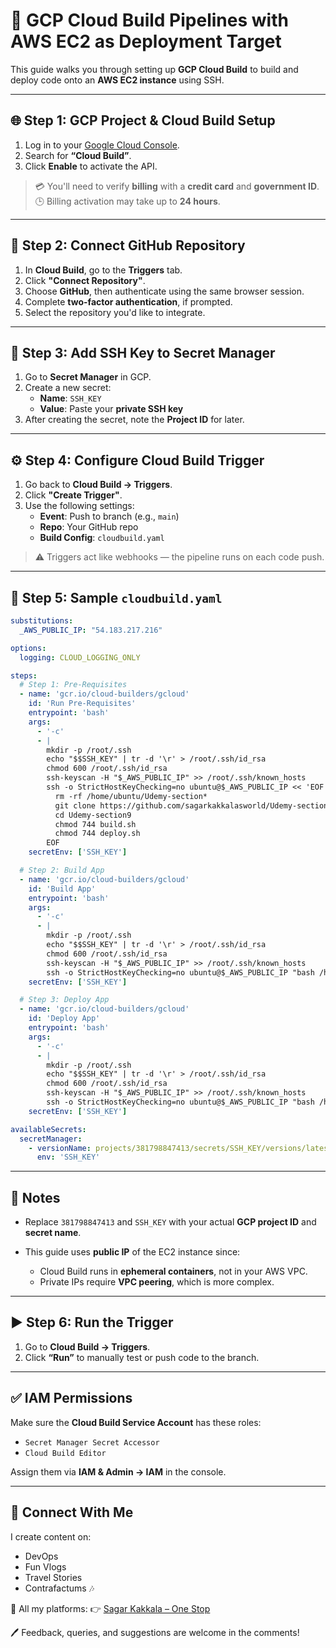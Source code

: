 # 🚀 GCP Cloud Build Pipelines with AWS EC2 as Deployment Target

This guide walks you through setting up **GCP Cloud Build** to build and deploy code onto an **AWS EC2 instance** using SSH.

---

## 🌐 Step 1: GCP Project & Cloud Build Setup

1. Log in to your [Google Cloud Console](https://console.cloud.google.com/).
2. Search for **“Cloud Build”**.
3. Click **Enable** to activate the API.

> 💳 You'll need to verify **billing** with a **credit card** and **government ID**.  
> 🕒 Billing activation may take up to **24 hours**.

---

## 🔗 Step 2: Connect GitHub Repository

1. In **Cloud Build**, go to the **Triggers** tab.
2. Click **"Connect Repository"**.
3. Choose **GitHub**, then authenticate using the same browser session.
4. Complete **two-factor authentication**, if prompted.
5. Select the repository you'd like to integrate.

---

## 🔐 Step 3: Add SSH Key to Secret Manager

1. Go to **Secret Manager** in GCP.
2. Create a new secret:
   - **Name**: `SSH_KEY`
   - **Value**: Paste your **private SSH key**
3. After creating the secret, note the **Project ID** for later.

---

## ⚙️ Step 4: Configure Cloud Build Trigger

1. Go back to **Cloud Build → Triggers**.
2. Click **"Create Trigger"**.
3. Use the following settings:
   - **Event**: Push to branch (e.g., `main`)
   - **Repo**: Your GitHub repo
   - **Build Config**: `cloudbuild.yaml`

> ⚠️ Triggers act like webhooks — the pipeline runs on each code push.

---

## 📄 Step 5: Sample `cloudbuild.yaml`

```yaml
substitutions:
  _AWS_PUBLIC_IP: "54.183.217.216"

options:
  logging: CLOUD_LOGGING_ONLY

steps:
  # Step 1: Pre-Requisites
  - name: 'gcr.io/cloud-builders/gcloud'
    id: 'Run Pre-Requisites'
    entrypoint: 'bash'
    args:
      - '-c'
      - |
        mkdir -p /root/.ssh
        echo "$$SSH_KEY" | tr -d '\r' > /root/.ssh/id_rsa
        chmod 600 /root/.ssh/id_rsa
        ssh-keyscan -H "$_AWS_PUBLIC_IP" >> /root/.ssh/known_hosts
        ssh -o StrictHostKeyChecking=no ubuntu@$_AWS_PUBLIC_IP << 'EOF'
          rm -rf /home/ubuntu/Udemy-section*
          git clone https://github.com/sagarkakkalasworld/Udemy-section9
          cd Udemy-section9
          chmod 744 build.sh
          chmod 744 deploy.sh
        EOF
    secretEnv: ['SSH_KEY']

  # Step 2: Build App
  - name: 'gcr.io/cloud-builders/gcloud'
    id: 'Build App'
    entrypoint: 'bash'
    args:
      - '-c'
      - |
        mkdir -p /root/.ssh
        echo "$$SSH_KEY" | tr -d '\r' > /root/.ssh/id_rsa
        chmod 600 /root/.ssh/id_rsa
        ssh-keyscan -H "$_AWS_PUBLIC_IP" >> /root/.ssh/known_hosts
        ssh -o StrictHostKeyChecking=no ubuntu@$_AWS_PUBLIC_IP "bash /home/ubuntu/Udemy-section9/build.sh"
    secretEnv: ['SSH_KEY']

  # Step 3: Deploy App
  - name: 'gcr.io/cloud-builders/gcloud'
    id: 'Deploy App'
    entrypoint: 'bash'
    args:
      - '-c'
      - |
        mkdir -p /root/.ssh
        echo "$$SSH_KEY" | tr -d '\r' > /root/.ssh/id_rsa
        chmod 600 /root/.ssh/id_rsa
        ssh-keyscan -H "$_AWS_PUBLIC_IP" >> /root/.ssh/known_hosts
        ssh -o StrictHostKeyChecking=no ubuntu@$_AWS_PUBLIC_IP "bash /home/ubuntu/Udemy-section9/deploy.sh"
    secretEnv: ['SSH_KEY']

availableSecrets:
  secretManager:
    - versionName: projects/381798847413/secrets/SSH_KEY/versions/latest
      env: 'SSH_KEY'
````

---

## 📌 Notes

* Replace `381798847413` and `SSH_KEY` with your actual **GCP project ID** and **secret name**.
* This guide uses **public IP** of the EC2 instance since:

  * Cloud Build runs in **ephemeral containers**, not in your AWS VPC.
  * Private IPs require **VPC peering**, which is more complex.

---

## ▶️ Step 6: Run the Trigger

1. Go to **Cloud Build → Triggers**.
2. Click **“Run”** to manually test or push code to the branch.

---

## ✅ IAM Permissions

Make sure the **Cloud Build Service Account** has these roles:

* `Secret Manager Secret Accessor`
* `Cloud Build Editor`

Assign them via **IAM & Admin → IAM** in the console.

---

## 🙌 Connect With Me

I create content on:

* DevOps
* Fun Vlogs
* Travel Stories
* Contrafactums 🎶

📎 All my platforms:
👉 [Sagar Kakkala – One Stop](https://linktr.ee/sagar_kakkalas_world)

🖊 Feedback, queries, and suggestions are welcome in the comments!
